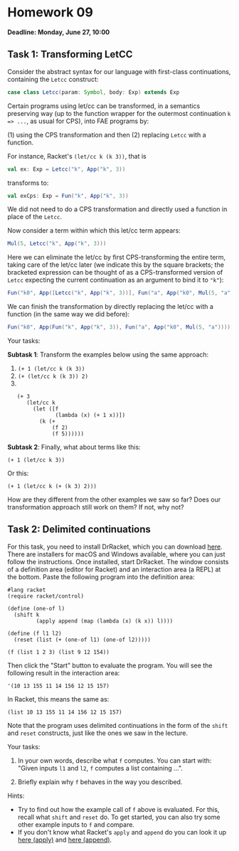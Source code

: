 # Homework 09

**Deadline: Monday, June 27, 10:00**

## Task 1: Transforming LetCC

Consider the abstract syntax for our language with first-class continuations,
containing the `Letcc` construct:

```scala
case class Letcc(param: Symbol, body: Exp) extends Exp
```

Certain programs using let/cc can be transformed, in a semantics preserving way
(up to the function wrapper for the outermost continuation `k => ...`, as usual for CPS),
into FAE programs by:

(1) using the CPS transformation and then (2) replacing `Letcc` with a function.

For instance, Racket's `(let/cc k (k 3))`, that is

```scala
val ex: Exp = Letcc("k", App("k", 3))
```

transforms to:

```scala
val exCps: Exp = Fun("k", App("k", 3))
```

We did not need to do a CPS transformation and directly used a function in place of the `Letcc`.

Now consider a term within which this let/cc term appears:

```scala
Mul(5, Letcc("k", App("k", 3)))
```

Here we can eliminate the let/cc by first CPS-transforming the entire term,
taking care of the let/cc later (we indicate this by the square brackets; the
bracketed expression can be thought of as a CPS-transformed version of `Letcc`
expecting the current continuation as an argument to bind it to `"k"`):

```scala
Fun("k0", App([Letcc("k", App("k", 3))], Fun("a", App("k0", Mul(5, "a")))))
```

We can finish the transformation by directly replacing the let/cc with a function (in the same way we did before):

```scala
Fun("k0", App(Fun("k", App("k", 3)), Fun("a", App("k0", Mul(5, "a")))))
```

Your tasks:

**Subtask 1**: Transform the examples below using the same approach:

1. `(+ 1 (let/cc k (k 3))`
2. `(+ (let/cc k (k 3)) 2)`
3. 
```
   (+ 3
      (let/cc k
        (let ([f
               (lambda (x) (+ 1 x))])
          (k (+
              (f 2)
              (f 5))))))
```

**Subtask 2**: Finally, what about terms like this:

```
(+ 1 (let/cc k 3))
```

Or this:

```
(+ 1 (let/cc k (+ (k 3) 2)))
```

How are they different from the other examples we saw so far?
Does our transformation approach still work on them? If not, why not?


## Task 2: Delimited continuations

For this task, you need to install DrRacket, which you can download [here](https://download.racket-lang.org/).
There are installers for macOS and Windows available, where you can just follow the instructions.
Once installed, start DrRacket. The window consists of a definition area (editor for Racket) and
an interaction area (a REPL) at the bottom. Paste the following program into the definition area:

```racket
#lang racket
(require racket/control)

(define (one-of l)
  (shift k
         (apply append (map (lambda (x) (k x)) l))))
         
(define (f l1 l2)
  (reset (list (+ (one-of l1) (one-of l2)))))

(f (list 1 2 3) (list 9 12 154))
```

Then click the "Start" button to evaluate the program.
You will see the following result in the interaction area:

```racket
'(10 13 155 11 14 156 12 15 157)
```

In Racket, this means the same as:

```racket
(list 10 13 155 11 14 156 12 15 157)
```

Note that the program uses delimited continuations in the form of the `shift` and `reset` constructs,
just like the ones we saw in the lecture.

Your tasks:

1. In your own words, describe what `f` computes. You can start with:
"Given inputs `l1` and `l2`, `f` computes a list containing ...".

2. Briefly explain why `f` behaves in the way you described.

Hints:
- Try to find out how the example call of `f` above is evaluated.
For this, recall what `shift` and `reset` do.
To get started, you can also try some other example inputs to `f` and compare.
- If you don't know what Racket's `apply` and `append` do you can look it up [here (apply)](https://docs.racket-lang.org/reference/procedures.html#%28def._%28%28lib._racket%2Fprivate%2Fbase..rkt%29._apply%29%29) and [here (append)](https://docs.racket-lang.org/reference/pairs.html#%28def._%28%28quote._~23~25kernel%29._append%29%29).
